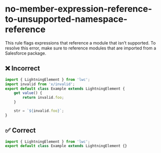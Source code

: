 # no-member-expression-reference-to-unsupported-namespace-reference

This rule flags expressions that reference a module that isn’t supported. To resolve this error, make sure to reference modules that are imported from a Salesforce package.

## ❌ Incorrect

```javascript
import { LightningElement } from 'lwc';
import invalid from 'x/invalid';
export default class Example extends LightningElement {
    get value() {
        return invalid.foo;
    }

    str = `${invalid.foo}`;
}

```

## ✅ Correct

```javascript
import { LightningElement } from 'lwc';
export default class Example extends LightningElement {}

```
